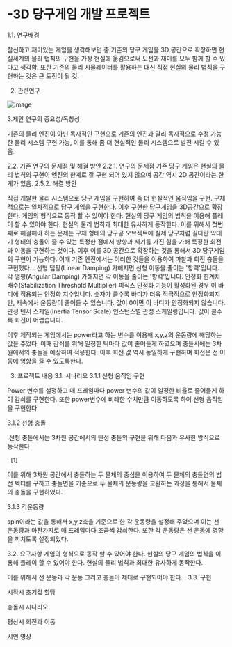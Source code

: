 # -3D 당구게임 개발 프로젝트

1.1. 연구배경

 참신하고 재미있는 게임을 생각해보던 중 기존의 당구 게임을 3D 공간으로 확장하면 현실세계의 물리 법칙의 구현을 가상 현실에 옮김으로써 도전과 재미를 모두 함께 할 수 있다고 생각함. 또한 기존의 물리 시뮬레이터를 활용하는 대신 직접 현실의 물리 법칙을 구현하는 것은 큰 도전이 될 것.
 
 2. 관련연구

![image](https://github.com/ggy2263/-/assets/81802704/0bfbd6df-bd3b-42aa-addc-d87b0c7d198d)

3.제안 연구의 중요성/독창성

기존의 물리 엔진이 아닌 독자적인 구현으로 기존의 엔진과 달리 독자적으로 수정 가능한 물리 시스템 구현 가능, 이를 통해 좀 더 현실적인 물리 시스템으로 발전 시킬 수 있음.

2.2. 기존 연구의 문제점 및 해결 방안
2.2.1. 연구의 문제점 
기존 당구 게임은 현실의 물리 법칙의 구현이 엔진의 한계로 잘 구현 되어 있지 않으며 공간 역시 2D 공간이라는 한계가 있음.
2.5.2. 해결 방안

직접 개발한 물리 시스템으로 당구 게임을 구현하여 좀 더 현실적인 움직임을 구현. 구체적으로는 일차적으로 당구 게임을 구현한다. 이후 구현한 당구게임을 3D공간으로 확장한다. 게임의 형식으로 동작 할 수 있어야 한다. 현실의 당구 게임의 법칙을 이용해 플레이 할 수 있어야 한다. 현실의 물리 법칙과 최대한 유사하게 동작한다. 이를 위해서 첫번째로 해결해야 하는 문제는 구체 형태의 당구공 오브젝트에 실제 당구처럼 길다란 막대기 형태의 충돌이 줄 수 있는 특정한 점에서 방향과 세기를 가진 힘을 가해 특정한 회전과 이동을 구현하는 것이다. 이후 이를 3D 공간으로 확장하는 것을 통해서 3D 당구게임의 구현이 가능하다.
이때 기존 엔진에서는 이러한 것들을 이용하여 마찰과 회전 충돌을 구현했다.
.
선형 댐핑(Linear Damping)	가해지면 선형 이동을 줄이는 '항력'입니다.
각 댐핑(Angular Damping)	가해지면 각 이동을 줄이는 '항력'입니다.
안정화 한계치 배수(Stabilization Threshold Multiplier)	피직스 안정화 기능이 활성화된 경우 이 바디에 적용되는 안정화 지수입니다. 숫자가 클수록 바디가 더욱 적극적으로 안정화되지만, 저속에서 운동량이 줄어들 수 있습니다. 값이 0이면 이 바디가 안정화되지 않습니다.
관성 텐서 스케일(Inertia Tensor Scale)	인스턴스별 관성 스케일링입니다. 값이 클수록 회전이 어렵습니다.


이후 제작되는 게임에서는 power라고 하는 변수를 이용해 x,y,z의 운동량에 해당하는
값을 주었다. 이때 감쇠를 위해 일정한 틱마다 값이 줄어들게 하였으며 충돌시에는 3차원에서의 충돌을 예상하여 적용한다. 이후 회전 값 역시 동일하게 구현하며 회전은 선 이동에 영향을 줄 수 있도록한다.
 
3. 프로젝트 내용
3.1. 시나리오
3.1.1 선형 움직임 구현

Power 변수를 설정하고 매 프레임마다 power 변수의 값이 일정한 비율로 줄어들게 하여 감쇠를 구현한다. 또한 power변수에 비례한 수치만큼 이동하도록 하여 선형 움직임을 구현한다.

3.1.2 선형 충돌 

.선형 충돌에서는 3차원 공간에서의 탄성 충돌의 구현을 위해 다음과 유사한 방식으로 동작한다

.
 [1]

이를 위해 3차원 공간에서 충돌하는 두 물체의 중심을 이용하여 두 물체의 충돌면의 법선 벡터를 구하고 충돌면을 기준으로 두 물체의 운동량을 교환하는 과정을 통해서 물체의 충돌을 구현하였다.

3.1.3 각운동량

 spin이라는 값을 통해서 x,y,z축을 기준으로 한 각 운동량을 설정해 주었으며 이는 선 운동량과
마찬가지로 매 프레임마다 조금씩 감쇠한다. 또한 각 운동량은 선 운동에 영향을 끼치도록 설정되었다.

3.2. 요구사항
 게임의 형식으로 동작 할 수 있어야 한다. 현실의 당구 게임의 법칙을 이용해 플레이 할 수 있어야 한다. 현실의 물리 법칙과 최대한 유사하게 동작한다.

이를 위해서 선 운동과 각 운동 그리고 충돌이 제대로 구현되어야 한다.
. 
3.3. 구현
 
시작시 초기값 할당
 
충돌시 시나리오 
 
평상시 회전과 이동

시연 영상




